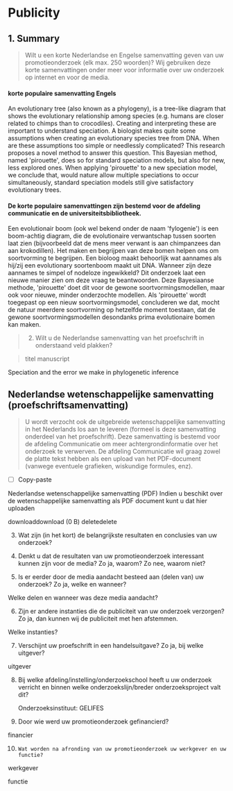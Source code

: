 # Publicity

## 1. Summary

> Wilt u een korte Nederlandse en Engelse samenvatting geven van uw 
> promotieonderzoek (elk max. 250 woorden)? Wij gebruiken deze korte 
> samenvattingen onder meer voor informatie over uw onderzoek op internet 
> en voor de media.
 
#### korte populaire samenvatting Engels

An evolutionary tree (also known as a phylogeny), 
is a tree-like diagram that shows the evolutionary relationship
among species (e.g. humans are closer related to chimps than to crocodiles).
Creating and interpreting these are important to understand speciation.
A biologist makes quite some assumptions when
creating an evolutionary species tree from DNA.
When are these assumptions too simple or needlessly complicated?
This research proposes a novel method to answer this question.
This Bayesian method, named 'pirouette', does so for standard speciation
models, but also for new, less explored ones.
When applying 'pirouette' to a new speciation model,
we conclude that, would nature allow multiple speciations
to occur simultaneously, 
standard speciation models still give satisfactory evolutionary trees.

#### De korte populaire samenvattingen zijn bestemd voor de afdeling communicatie en de universiteitsbibliotheek.

Een evolutionair boom (ook wel bekend onder de naam 'fylogenie')
is een boom-achtig diagram, die de evolutionaire verwantschap tussen
soorten laat zien (bijvoorbeeld dat de mens meer verwant is aan
chimpanzees dan aan krokodillen).
Het maken en begrijpen van deze bomen helpen ons om soortvorming te begrijpen.
Een bioloog maakt behoorlijk wat aannames als hij/zij een
evolutionary soortenboom maakt uit DNA.
Wanneer zijn deze aannames te simpel of nodeloze ingewikkeld?
Dit onderzoek laat een nieuwe manier zien om deze vraag te beantwoorden.
Deze Bayesiaanse methode, 'pirouette' doet dit voor de gewone 
soortvormingsmodellen, maar ook voor nieuwe, minder onderzochte modellen.
Als 'pirouette' wordt toegepast op een nieuw soortvormingsmodel,
concluderen we dat, mocht de natuur meerdere soortvorming op hetzelfde
moment toestaan, dat de gewone soortvormingsmodellen desondanks
prima evolutionaire bomen kan maken.
 
> 2. 	Wilt u de Nederlandse samenvatting van het proefschrift in onderstaand veld plakken?
 
> titel manuscript

Speciation and the error we make in phylogenetic inference
 
## Nederlandse wetenschappelijke samenvatting (proefschriftsamenvatting)

> U wordt verzocht ook de uitgebreide wetenschappelijke samenvatting in het 
> Nederlands los aan te leveren (formeel is deze samenvatting onderdeel van het 
> proefschrift). Deze samenvatting is bestemd voor de afdeling Communicatie om 
> meer achtergrondinformatie over het onderzoek te verwerven. De afdeling 
> Communicatie wil graag zowel de platte tekst hebben als een upload van het 
> PDF-document (vanwege eventuele grafieken, wiskundige formules, enz).

 * [ ] Copy-paste
 
Nederlandse wetenschappelijke samenvatting (PDF)
Indien u beschikt over de wetenschappelijke samenvatting als PDF document kunt u dat hier uploaden
	
downloaddownload (0 B)
deletedelete
 
3. 	Wat zijn (in het kort) de belangrijkste resultaten en conclusies van uw onderzoek?
 

 
	
 
4. 	Denkt u dat de resultaten van uw promotieonderzoek interessant kunnen zijn voor de media? Zo ja, waarom? Zo nee, waarom niet?
 
	
 
5. 	Is er eerder door de media aandacht besteed aan (delen van) uw onderzoek? Zo ja, welke en wanneer?
 
Welke delen en wanneer was deze media aandacht?
	
 
6. 	Zijn er andere instanties die de publiciteit van uw onderzoek verzorgen? Zo ja, dan kunnen wij de publiciteit met hen afstemmen.
 
Welke instanties?
	
 
7. 	Verschijnt uw proefschrift in een handelsuitgave? Zo ja, bij welke uitgever?
 
uitgever
	
 
8. 	Bij welke afdeling/instelling/onderzoekschool heeft u uw onderzoek verricht en binnen welke onderzoekslijn/breder onderzoeksproject valt dit?
 
	Onderzoeksinstituut: GELIFES
 
9. 	Door wie werd uw promotieonderzoek gefinancierd?
 
financier
	
 
10. 	Wat worden na afronding van uw promotieonderzoek uw werkgever en uw functie?
 
werkgever
	
 
functie
	
